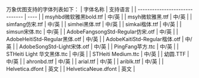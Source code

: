 万象优图支持的字体列表如下：
| 字体名称                           | 支持语言 |
| ------------------------------ | ---- |
| msyhbd微软雅黑bold.ttf             | 中/英  |
| msyh微软雅黑.ttf                   | 中/英  |
| simfang仿宋.ttf                  | 中/英  |
| simhei黑体.ttf                   | 中/英  |
| simkai楷体.ttf                   | 中/英  |
| simsun宋体.ttc                   | 中/英  |
| AdobeFangsongStd-Regular仿宋.otf | 中/英  |
| AdobeHeitiStd-Regular黑体.otf    | 中/英  |
| AdobeKaitiStd-Regular楷体.otf    | 中/英  |
| AdobeSongStd-Light宋体.otf       | 中/英  |
| PingFang苹方.ttc                 | 中/英  |
| STHeiti Light 华文黑体.ttc         | 中/英  |
| STHeiti Medium.ttc             | 中/英  |
| 幼圆.TTF                         | 中/英  |
| ahronbd.ttf                    | 中/英  |
| arial.ttf                      | 中/英  |
| ariblk.ttf                     | 中/英  |
| Helvetica.dfont                | 英文   |
| HelveticaNeue.dfont            | 英文   |
